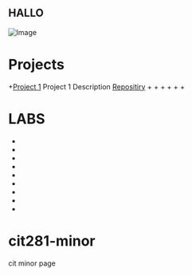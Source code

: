 ## HALLO
<img src = "https://images.unsplash.com/photo-1685988755140-263e9d8b2fb1?ixlib=rb-4.0.3&ixid=M3wxMjA3fDB8MHxwaG90by1wYWdlfHx8fGVufDB8fHx8fA%3D%3D&auto=format&fit=crop&w=1587&q=80" alt="Image" >

# Projects
+[Project 1](url) Project 1 Description [Repositiry](https://github.com/madisenmeli/cit281-p1)
+
+
+
+
+
+

# LABS
+
+
+
+
+
+
+
+
+
# cit281-minor
cit minor page
